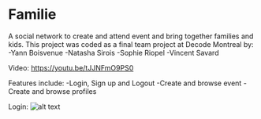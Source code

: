 # Familie
A social network to create and attend event and bring together families and kids.
This project was coded as a final team project at Decode Montreal by:
-Yann Boisvenue
-Natasha Sirois
-Sophie Riopel
-Vincent Savard

Video: https://youtu.be/tJJNFmO9PS0

Features include:
-Login, Sign up and Logout
-Create and browse event
-Create and browse profiles

Login:
![alt text](https://github.com/YannBoisvenue/Familie/to/familie1.png)






